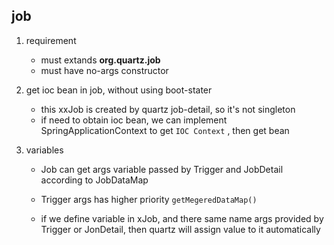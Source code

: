 ## job

1. requirement

   - must extands **org.quartz.job**
   - must have no-args constructor

2. get ioc bean in job, without using boot-stater

   - this xxJob is created by quartz job-detail, so it's not singleton
   - if need to obtain ioc bean, we can implement SpringApplicationContext to get `IOC Context` , then get bean

3. variables

   - Job can get args variable passed by Trigger and JobDetail according to JobDataMap
   - Trigger args has higher priority `getMegeredDataMap()`

   - if we define variable in xJob, and there same name args provided by Trigger or JonDetail, then quartz will assign value to it automatically
